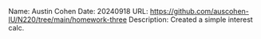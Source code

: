 Name:
    Austin Cohen
Date:
    20240918
URL:
    https://github.com/auscohen-IU/N220/tree/main/homework-three
Description:
    Created a simple interest calc.